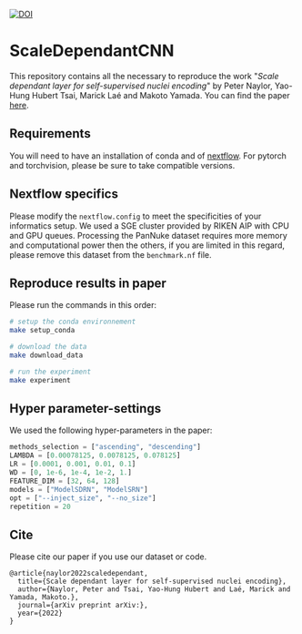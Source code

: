 [![DOI](https://zenodo.org/badge/DOI/10.5281/zenodo.3552674.svg)](https://doi.org/10.5281/zenodo.3552674)


# ScaleDependantCNN
This repository contains all the necessary to reproduce the work "*Scale dependant layer for self-supervised nuclei encoding*" by Peter Naylor, Yao-Hung Hubert Tsai, Marick Laé and Makoto Yamada. You can find the paper [here](https://arxiv.org/abs/2207.10950).


## Requirements
You will need to have an installation of conda and of [nextflow](https://www.nextflow.io/).
For pytorch and torchvision, please be sure to take compatible versions.

## Nextflow specifics
Please modify the `nextflow.config` to meet the specificities of your informatics setup.
We used a SGE cluster provided by RIKEN AIP with CPU and GPU queues. 
Processing the PanNuke dataset requires more memory and computational power then the others, if you are limited in this regard, please remove this dataset from the `benchmark.nf` file.

## Reproduce results in paper
Please run the commands in this order:
``` bash
# setup the conda environnement 
make setup_conda

# download the data
make download_data

# run the experiment
make experiment
```


## Hyper parameter-settings
We used the following hyper-parameters in the paper:
``` python
methods_selection = ["ascending", "descending"]
LAMBDA = [0.00078125, 0.0078125, 0.078125]
LR = [0.0001, 0.001, 0.01, 0.1]
WD = [0, 1e-6, 1e-4, 1e-2, 1.]
FEATURE_DIM = [32, 64, 128] 
models = ["ModelSDRN", "ModelSRN"]
opt = ["--inject_size", "--no_size"]
repetition = 20
```

## Cite
Please cite our paper if you use our dataset or code.
```
@article{naylor2022scaledependant,
  title={Scale dependant layer for self-supervised nuclei encoding},
  author={Naylor, Peter and Tsai, Yao-Hung Hubert and Laé, Marick and Yamada, Makoto.},
  journal={arXiv preprint arXiv:},
  year={2022}
}
```

